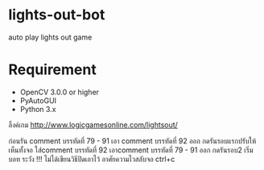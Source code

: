 # lights-out-bot
auto play lights out game

# Requirement
- OpenCV 3.0.0 or higher
- PyAutoGUI
- Python 3.x

ลิ้งค์เกม http://www.logicgamesonline.com/lightsout/

ก่อนรัน comment บรรทัดที่ 79 - 91  เอา comment บรรทัดที่ 92 ออก
กดรันรอบแรกปรับให้เห็นทั้งจอ
ใส่comment บรรทัดที่ 92 เอาcomment บรรทัดที่ 79 - 91  ออก
กดรันรอบ2 เริ่มบอท
ระวัง !!! ไม่ได้เขียนวิธีปิดเอาไว้ อาศัยความไวสลับจอ ctrl+c
